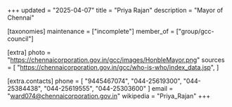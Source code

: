 +++
updated = "2025-04-07"
title = "Priya Rajan"
description = "Mayor of Chennai"

[taxonomies]
maintenance = ["incomplete"]
member_of = ["group/gcc-council"]

[extra]
photo = "https://chennaicorporation.gov.in/gcc/images/HonbleMayor.png"
sources = [
    "https://chennaicorporation.gov.in/gcc/who-is-who/index_data.jsp",
]

[extra.contacts]
phone = [
    "9445467074",
    "044-25619300",
    "044-25384438",
    "044-25619555",
    "044-25303600"
]
email = "ward074@chennaicorporation.gov.in"
wikipedia = "Priya_Rajan"
+++
